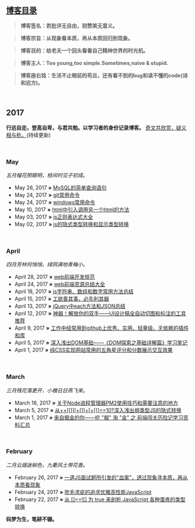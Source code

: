 
## [博客目录](https://github.com/AnHyun/CoderBook/issues)

> **博客签名：若批评无自由，则赞美无意义。**

> **博客宗旨：从现象看本质，再从本质回归到现象。**

> **博客目的：给老夫一个回头看看自己精神世界的时光机。**

> **博客主人：Too young,too simple.Sometimes,naive & stupid.**

> **博客座右铭：生活不止眼前的苟且，还有看不到的bug和读不懂的code(诗和远方)。**

  
## 2017
**行远自迩，登高自卑，与君共勉。以学习者的身份记录博客。** [奇文共欣赏，疑义相与析。](https://github.com/jawil/blog/issues/6)(持续更新)

   
### May
*五月榴花照眼明，枝间时见子初成。*

* May 26, 2017 **»** [MySQL的简单查询语句](https://github.com/AnHyun/coderBook/issues/11)
* May 24, 2017 **»** [git常用命令](https://github.com/AnHyun/coderBook/issues/10)
* May 24, 2017 **»** [windows常用命令](https://github.com/AnHyun/coderBook/issues/9)
* May 10, 2017 **»** [html中引入调用另一个html的方法](https://github.com/AnHyun/coderBook/issues/8)
* May 03, 2017 **»** [js正则表达式大全](https://github.com/AnHyun/coderBook/issues/7)
* May 02, 2017 **»** [js的隐式类型转换和显示类型转换](https://github.com/AnHyun/coderBook/issues/6)

   
### April
*四月芳林何悄悄，绿阴满地青梅小。*

* April 28, 2017 **»** [web前端开发规范 ](https://github.com/AnHyun/coderBook/issues/5)
* April 24, 2017 **»** [web前端资源总结大全 ](https://github.com/AnHyun/coderBook/issues/4)
* April 18, 2017 **»** [js字符串、数组和数字常用方法总结 ](https://github.com/AnHyun/coderBook/issues/3)
* April 15, 2017 **»** [工欲善其事，必先利其器 ](https://github.com/AnHyun/coderBook/issues/2)
* April 13, 2017 **»** [jQuery中each方法和JSON总结 ](https://github.com/AnHyun/coderBook.io/issues/1)
* April 12, 2017 **»** [神器！解放你的双手——UI设计稿全自动切图和标注的工具推荐 ](https://github.com/jawil/blog/issues/11)
* April 9, 2017 **»** [工作中经常用到github上优秀、实用、轻量级、无依赖的插件和库 ](https://github.com/jawil/blog/issues/10)
* April 5, 2017 **»** [深入浅出DOM基础——《DOM探索之基础详解篇》学习笔记 ](https://github.com/jawil/blog/issues/9)
* April 1, 2017 **»** [纯CSS实现网站常用的五角星评分和分数展示交互效果](https://github.com/jawil/blog/issues/8)

   
### March
*三月残花落更开，小檐日日燕飞来。*

* March 16, 2017 **»** [关于Node进程管理器PM2使用技巧和需要注意的地方](https://github.com/jawil/blog/issues/7)
* March 5, 2017 **»** [从++\[\[\]\][+\[]\]+\[+\[\]\]==10?深入浅出弱类型JS的隐式转换](https://github.com/jawil/blog/issues/5)
* March 1, 2017 **»** [来自掘金的你——挖 "掘" 淘 "金" 之 前端闯关历险记学习资料汇总](https://github.com/jawil/blog/issues/4)

   
### February 
*二月云烟迷柳色，九衢风土带花香。*

* February 26, 2017 **»** [一道JS面试题所引发的"血案"，透过现象寻本质，再从本质看现象](https://github.com/jawil/blog/issues/3)
* February 24, 2017 **»** [吹毛求疵的追求优雅高性能JavaScript](https://github.com/jawil/blog/issues/2)
* February 22, 2017 **»** [从 \[\]==!\[\] 为 true 来剖析 JavaScript 各种蛋疼的类型转换](https://github.com/jawil/blog/issues/1)

**码梦为生，笔耕不辍。** 
